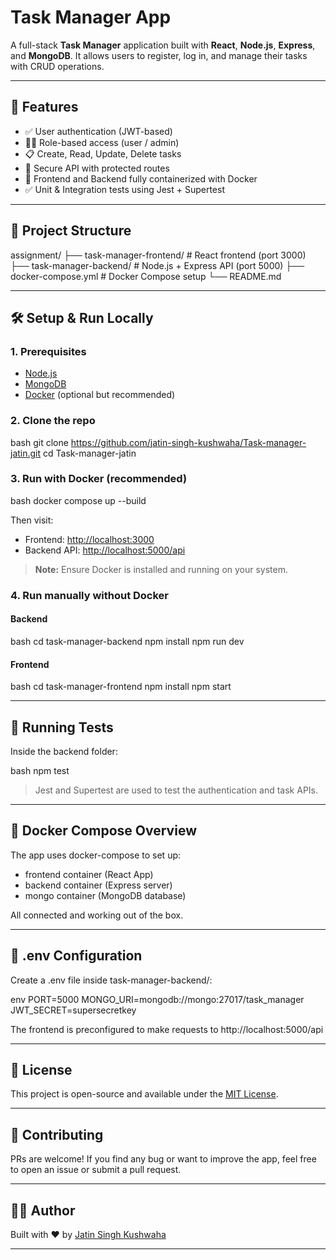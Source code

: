 # Task Manager App

A full-stack **Task Manager** application built with **React**, **Node.js**, **Express**, and **MongoDB**. It allows users to register, log in, and manage their tasks with CRUD operations.

---

## 🚀 Features

* ✅ User authentication (JWT-based)
* 🧑‍💼 Role-based access (user / admin)
* 📋 Create, Read, Update, Delete tasks
* 🔐 Secure API with protected routes
* 🔎 Frontend and Backend fully containerized with Docker
* ✅ Unit & Integration tests using Jest + Supertest

---

## 🧱 Project Structure

assignment/
├── task-manager-frontend/   # React frontend (port 3000)
├── task-manager-backend/    # Node.js + Express API (port 5000)
├── docker-compose.yml       # Docker Compose setup
└── README.md


---

## 🛠️ Setup & Run Locally

### 1. Prerequisites

* [Node.js](https://nodejs.org/)
* [MongoDB](https://www.mongodb.com/)
* [Docker](https://www.docker.com/) (optional but recommended)

### 2. Clone the repo

bash
git clone https://github.com/jatin-singh-kushwaha/Task-manager-jatin.git
cd Task-manager-jatin


### 3. Run with Docker (recommended)

bash
docker compose up --build


Then visit:

* Frontend: [http://localhost:3000](http://localhost:3000)
* Backend API: [http://localhost:5000/api](http://localhost:5000/api)

> **Note:** Ensure Docker is installed and running on your system.

### 4. Run manually without Docker

#### Backend

bash
cd task-manager-backend
npm install
npm run dev


#### Frontend

bash
cd task-manager-frontend
npm install
npm start


---

## 🧪 Running Tests

Inside the backend folder:

bash
npm test


> Jest and Supertest are used to test the authentication and task APIs.

---

## 🐳 Docker Compose Overview

The app uses docker-compose to set up:

* frontend container (React App)
* backend container (Express server)
* mongo container (MongoDB database)

All connected and working out of the box.

---

## 🔐 .env Configuration

Create a .env file inside task-manager-backend/:

env
PORT=5000
MONGO_URI=mongodb://mongo:27017/task_manager
JWT_SECRET=supersecretkey


The frontend is preconfigured to make requests to http://localhost:5000/api

---

## 📄 License

This project is open-source and available under the [MIT License](LICENSE).

---

## 🤝 Contributing

PRs are welcome! If you find any bug or want to improve the app, feel free to open an issue or submit a pull request.

---

## 🙋‍♂️ Author

Built with ❤️ by [Jatin Singh Kushwaha](https://github.com/jatin-singh-kushwaha)

---
